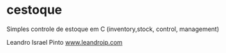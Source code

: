 # cestoque
Simples controle de estoque em C (inventory,stock, control, management)

Leandro Israel Pinto
www.leandroip.com
